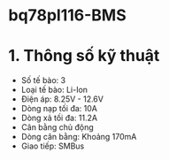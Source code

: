 # bq78pl116-BMS
# 1. Thông số kỹ thuật
- Số tế bào: 3
- Loại tế bào: Li-Ion
- Điện áp: 8.25V - 12.6V
- Dòng nạp tối đa: 10A
- Dòng xả tối đa: 11.2A
- Cân bằng chủ động
- Dòng cân bằng: Khoảng 170mA
- Giao tiếp: SMBus

